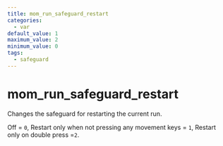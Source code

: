 ```yaml
---
title: mom_run_safeguard_restart
categories:
  - var
default_value: 1
maximum_value: 2
minimum_value: 0
tags:
  - safeguard
---
```


# mom_run_safeguard_restart

Changes the safeguard for restarting the current run.

Off = `0`, Restart only when not pressing any movement keys = `1`, Restart only on double press =`2`.
